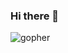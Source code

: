 ### Hi there 👋


![gopher](https://raw.githubusercontent.com/httpsecure/gophers/master/Doctor_Who_Gopher.png)
